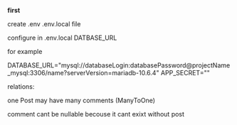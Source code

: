 **first**

create .env .env.local file

configure in .env.local DATBASE_URL

for example

DATABASE_URL="mysql://databaseLogin:databasePassword@projectName_mysql:3306/name?serverVersion=mariadb-10.6.4"
APP_SECRET=""



relations:

one Post may have many comments (ManyToOne)

comment cant be nullable becouse it cant exixt without post